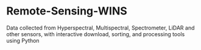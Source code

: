 # Remote-Sensing-WINS
Data collected from Hyperspectral, Multispectral, Spectrometer, LiDAR and other sensors, with interactive download, sorting, and processing tools using Python
